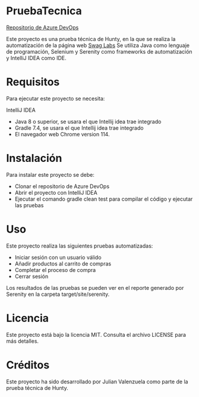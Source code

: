 # PruebaTecnica
[Repositorio de Azure DevOps](https://dev.azure.com/jvalendev/_git/Prueba%20Tecnica%20Hunty)

Este proyecto es una prueba técnica de Hunty, en la que se realiza la automatización de la página web [Swag Labs](https://www.saucedemo.com/v1/index.html.) Se utiliza Java como lenguaje de programación, Selenium y Serenity como frameworks de automatización y IntelliJ IDEA como IDE.

# Requisitos
Para ejecutar este proyecto se necesita:

IntelliJ IDEA
- Java 8 o superior, se usara el que Intellij idea trae integrado
- Gradle 7.4, se usara el que Intellij idea trae integrado
- El navegador web Chrome version 114.

# Instalación
Para instalar este proyecto se debe:

- Clonar el repositorio de Azure DevOps
- Abrir el proyecto con IntelliJ IDEA
- Ejecutar el comando gradle clean test para compilar el código y ejecutar las pruebas

# Uso
Este proyecto realiza las siguientes pruebas automatizadas:

- Iniciar sesión con un usuario válido
- Añadir productos al carrito de compras
- Completar el proceso de compra
- Cerrar sesión

Los resultados de las pruebas se pueden ver en el reporte generado por Serenity en la carpeta target/site/serenity.

# Licencia
Este proyecto está bajo la licencia MIT. Consulta el archivo LICENSE para más detalles.

# Créditos
Este proyecto ha sido desarrollado por Julian Valenzuela como parte de la prueba técnica de Hunty.
